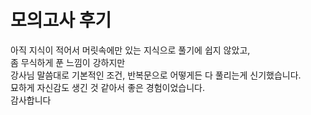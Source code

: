 # 모의고사 후기

아직 지식이 적어서 머릿속에만 있는 지식으로 풀기에 쉽지 않았고,  
좀 무식하게 푼 느낌이 강하지만  
강사님 말씀대로 기본적인 조건, 반복문으로 어떻게든 다 풀리는게 신기했습니다.  
묘하게 자신감도 생긴 것 같아서 좋은 경험이었습니다.  
감사합니다
